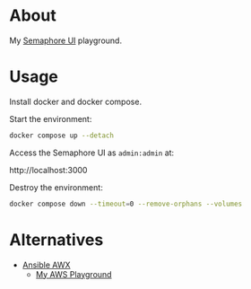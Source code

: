# About

My [Semaphore UI](https://github.com/semaphoreui/semaphore) playground.

# Usage

Install docker and docker compose.

Start the environment:

```bash
docker compose up --detach
```

Access the Semaphore UI as `admin:admin` at:

http://localhost:3000

Destroy the environment:

```bash
docker compose down --timeout=0 --remove-orphans --volumes
```

# Alternatives

* [Ansible AWX](https://github.com/ansible/awx)
  * [My AWS Playground](https://github.com/rgl/awx-vagrant)
